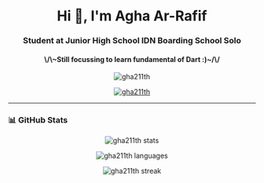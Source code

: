 <h1 align="center">Hi 👋, I'm Agha Ar-Rafif</h1>
<h3 align="center">Student at Junior High School IDN Boarding School Solo</h3>
<h4 align="center">\/\~Still focussing to learn fundamental of Dart :)~/\/</h4>

<p align="center">
  <img src="https://komarev.com/ghpvc/?username=gha211th&label=Profile%20views&color=grey&style=flat" alt="gha211th" />
</p>

<p align="center">
  <a href="https://github.com/ryo-ma/github-profile-trophy">
    <img src="https://github-profile-trophy.vercel.app/?username=gha211th&theme=darkhub&margin-w=15&margin-h=15" alt="gha211th" />
  </a>
</p>

---

### 📊 GitHub Stats

<p align="center">
  <img src="https://github-readme-stats.vercel.app/api?username=gha211th&show_icons=true&theme=dark&hide_border=true" alt="gha211th stats" />
</p>

<p align="center">
  <img src="https://github-readme-stats.vercel.app/api/top-langs?username=gha211th&show_icons=true&locale=en&layout=compact&theme=dark&hide_border=true" alt="gha211th languages" />
</p>

<p align="center">
  <img src="https://github-readme-streak-stats.herokuapp.com/?user=gha211th&theme=dark&hide_border=true" alt="gha211th streak" />
</p>
